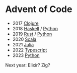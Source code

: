 Advent of Code
==============

* 2017 [Clojure](clojure)
* 2018 [Haskell](haskell) / [Python](python)
* 2019 [Rust](rust) / [Python](python)
* 2020 [Scala](scala)
* 2021 [Julia](julia)
* 2022 [Typescript](typescript)
* 2023 [Python](python)

Next year: Elixir? Zig?
